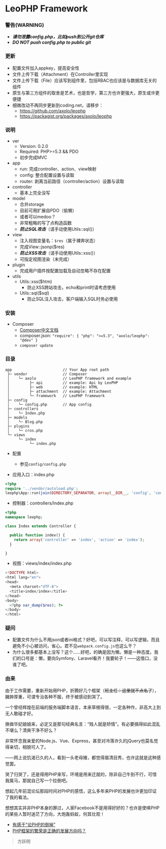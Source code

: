 LeoPHP Framework
=====================

### 警告(WARNING)
* ***请勿泄露config.php，比如push到公开git仓库***
* ***DO NOT push config.php to public git***

### 更新
* 配置文件加入appkey，提高安全性
* 文件上传下载（Attachment）在Controller里实现
* 文件上传下载（File）应该写到组件里，包括RBAC也应该是与数据库无关的组件
* 原生与第三方组件的取舍是艺术，也是哲学，第三方也许更强大，原生或许更便捷
* 细微改动不再同步更新到coding.net，请移步：
  * https://github.com/axolo/leophp
  * https://packagist.org/packages/axolo/leophp


### 说明
* ver
  * Version: 0.2.0
  * Required: PHP>=5.3 && PDO
  * 初步完成MVC
* app
  * run: 完成controller、action、view映射
  * config: 整合配置设置与读取
  * router: 剥离当前路径（controller/action）设置与读取
* controller
  * 基本上完全没写
* model
  * 合并storage
  * 目前可用扩展自PDO（偷懒）
  * 或者可以medoo？
  * 非常粗略的写了点构造函数
  * ***防止SQL攻击***（请手动使用Utils::sql()）
* view
  * 注入视图变量名：`$res`（属于裸奔状态）
  * 完成View::jsonp($res)
  * ***防止XSS攻击***（请手动使用Utils::xss()）
  * 可指定视图渲染（未完成）
* plugin
  * 完成用户插件按配置加载及自动忽略不存在配置
* utils
  * Utils::xss($htm)
    * 防止XSS跨站攻击，echo和print时请考虑使用
  * Utils::sql($sql)
    * 防止SQL注入攻击，客户端输入SQL时务必使用

### 安装

* Composer
  * [Composer中文文档](http://docs.phpcomposer.com)
  * composer.json: `"require": { "php": ">=5.3", "axolo/leophp": "@dev" }`
  * `composer update`

### 目录

```
app                       // Your App root path
 ├─ vendor                // Composer
 │    └─ axolo            // LeoPHP framework and example
 │         ├─ api         // example: Api by LeoPHP
 │         ├─ web         // example: HTML
 │         ├─ attachment  // example: Attachment
 │         └─ framework   // LeoPHP framework
 ├─ config  
 │    └─ config.php       // App config
 ├─ controllers  
 │    └─ Index.php   
 ├─ models  
 │    └─ Blog.php  
 ├─ plugins  
 │    └─ cros.php
 └─ views  
      └─ index  
           └─ index.php
```

* 配置
  * 参见`config/config.php`


* 应用入口：index.php

```php
<?php
require '../vendor/autoload.php';
leophp\App::run(join(DIRECTORY_SEPARATOR, array(__DIR__, 'config', 'config.php')));
```

* 控制器：controllers/Index.php

```php
<?php
namespace leophp;

class Index extends Controller {

  public function index() {
    return array('controller' => 'index', 'action' => 'index');
  }

}
```

* 视图：views/index/index.php

```php
<!DOCTYPE html>
<html lang="en">
<head>
  <meta charset="UTF-8">
  <title>index/index</title>
</head>
<body>
  <?php var_dump($res); ?>
</body>
</html>
```

### 疑问
* 配置文件为什么不用json或者ini格式？好吧，可以写注释，可以写逻辑，而且避免不小心被访问，省心。君不见`webpack.config.js`也这么干？
* 为什么很多都基本上没写？这个……好吧，的确是因为懒。懒是一种态度。我们的口号是：懒，要向Symfony、Laravel看齐！我要轮子！——这借口，没谁了吧。

### 由来

由于工作需要，重新开始用PHP，折腾好几个框架（~~班主任：这里就不点名了~~），臃肿厚重，可谓专治各种不服，终于被感动到哭了。

一个曾经辉煌在前端的服务端脚本语言，本来草根得很，一定各种作，非高大上到无人敢碰才好。

换做华妃娘娘来，必定又是那句经典名言：“贱人就是矫情”。有必要搞得如此混乱不堪么？清爽干净不好么？

非常怀念我亲爱的Node.js、Vue、Express，甚至对冷落许久的jQuery也莫名觉得亲切，相貌可人了。

——网上说饥渴已久的人，看到一头老母猪，都觉得眉清目秀，也许这就是这种感觉罢。

哭了归哭了，还是得用PHP来写，环境是用来迁就的，除非自己牛到不行，可惜我属马，那就自己写一个拉倒吧。

想起几年前混论坛那段时间对PHP的感悟，这么多年来PHP的发展也许更加印证了我的看法。

想想其实并非PHP本身的罪过，人家Facebook不是用得好好的？也许是使唤PHP的某些人暂时迷茫了方向，大炮轰蚂蚁，何其壮观！

* [有感于“论PHP的倒掉”](http://www.iteye.com/topic/523378)
* [PHP框架的繁荣是正确的发展方向吗？](http://www.iteye.com/topic/319039)

> 方跃明
